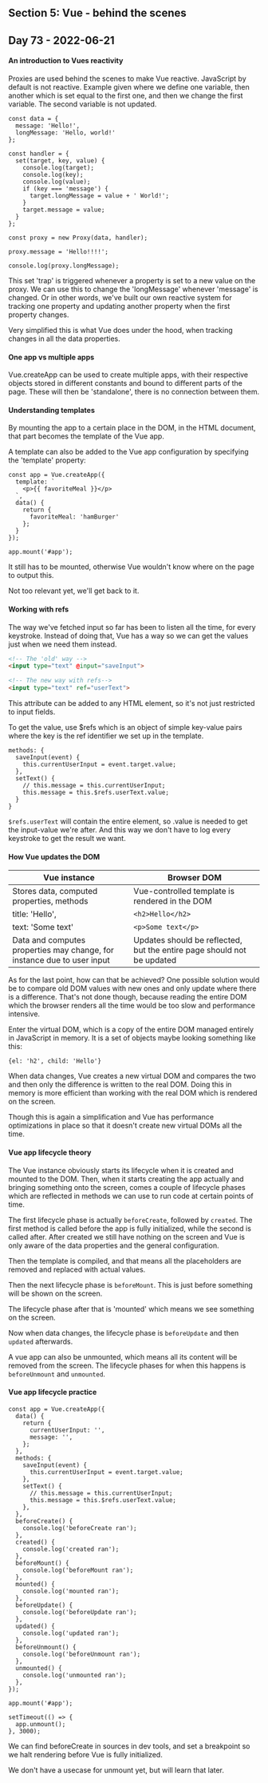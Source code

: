 ## Section 5: Vue - behind the scenes

## Day 73 - 2022-06-21

#### <b>An introduction to Vues reactivity</b>

Proxies are used behind the scenes to make Vue reactive. JavaScript by default is not reactive. Example given where we define one variable, then another which is set equal to the first one, and then we change the first variable. The second variable is not updated.

```JS
const data = {
  message: 'Hello!',
  longMessage: 'Hello, world!'
};

const handler = {
  set(target, key, value) {
    console.log(target);
    console.log(key);
    console.log(value);
    if (key === 'message') {
      target.longMessage = value + ' World!';
    }
    target.message = value;
  }
};

const proxy = new Proxy(data, handler);

proxy.message = 'Hello!!!!';

console.log(proxy.longMessage);
```

This set 'trap' is triggered whenever a property is set to a new value on the proxy. We can use this to change the 'longMessage' whenever 'message' is changed. Or in other words, we've built our own reactive system for tracking one property and updating another property when the first property changes.

Very simplified this is what Vue does under the hood, when tracking changes in all the data properties.

#### <b>One app vs multiple apps</b>

Vue.createApp can be used to create multiple apps, with their respective objects stored in different constants and bound to different parts of the page. These will then be 'standalone', there is no connection between them.

#### <b>Understanding templates</b>

By mounting the app to a certain place in the DOM, in the HTML document, that part becomes the template of the Vue app.

A template can also be added to the Vue app configuration by specifying the 'template' property:

```JS
const app = Vue.createApp({
  template: `
    <p>{{ favoriteMeal }}</p>
  `,
  data() {
    return {
      favoriteMeal: 'hamBurger'
    };
  }
});

app.mount('#app');
```

It still has to be mounted, otherwise Vue wouldn't know where on the page to output this.

Not too relevant yet, we'll get back to it.

#### <b>Working with refs</b>

The way we've fetched input so far has been to listen all the time, for every keystroke. Instead of doing that, Vue has a way so we can get the values just when we need them instead.

```HTML
<!-- The 'old' way -->
<input type="text" @input="saveInput">

<!-- The new way with refs-->
<input type="text" ref="userText">
```

This attribute can be added to any HTML element, so it's not just restricted to input fields.

To get the value, use $refs which is an object of simple key-value pairs where the key is the ref identifier we set up in the template.

```JS
methods: {
  saveInput(event) {
    this.currentUserInput = event.target.value;
  },
  setText() {
    // this.message = this.currentUserInput;
    this.message = this.$refs.userText.value;
  }
}
```

`$refs.userText` will contain the entire element, so .value is needed to get the input-value we're after. And this way we don't have to log every keystroke to get the result we want.

#### <b>How Vue updates the DOM</b>

| Vue instance                                                            | Browser DOM                                                            |
| ----------------------------------------------------------------------- | ---------------------------------------------------------------------- |
| Stores data, computed properties, methods                               | Vue-controlled template is rendered in the DOM                         |
| title: 'Hello',                                                         | `<h2>Hello</h2>`                                                       |
| text: 'Some text'                                                       | `<p>Some text</p>`                                                     |
| Data and computes properties may change, for instance due to user input | Updates should be reflected, but the entire page should not be updated |

As for the last point, how can that be achieved? One possible solution would be to compare old DOM values with new ones and only update where there is a difference. That's not done though, because reading the entire DOM which the browser renders all the time would be too slow and performance intensive.

Enter the virtual DOM, which is a copy of the entire DOM managed entirely in JavaScript in memory. It is a set of objects maybe looking something like this:

```JS
{el: 'h2', child: 'Hello'}
```

When data changes, Vue creates a new virtual DOM and compares the two and then only the difference is written to the real DOM. Doing this in memory is more efficient than working with the real DOM which is rendered on the screen.

Though this is again a simplification and Vue has performance optimizations in place so that it doesn't create new virtual DOMs all the time.

#### <b>Vue app lifecycle theory</b>

The Vue instance obviously starts its lifecycle when it is created and mounted to the DOM. Then, when it starts creating the app actually and bringing something onto the screen, comes a couple of lifecycle phases which are reflected in methods we can use to run code at certain points of time.

The first lifecycle phase is actually `beforeCreate`, followed by `created`. The first method is called before the app is fully initialized, while the second is called after. After created we still have nothing on the screen and Vue is only aware of the data properties and the general configuration.

Then the template is compiled, and that means all the placeholders are removed and replaced with actual values.

Then the next lifecycle phase is `beforeMount`. This is just before something will be shown on the screen.

The lifecycle phase after that is 'mounted' which means we see something on the screen.

Now when data changes, the lifecycle phase is `beforeUpdate` and then `updated` afterwards.

A vue app can also be unmounted, which means all its content will be removed from the screen. The lifecycle phases for when this happens is `beforeUnmount` and `unmounted`.

#### <b>Vue app lifecycle practice</b>

```JS
const app = Vue.createApp({
  data() {
    return {
      currentUserInput: '',
      message: '',
    };
  },
  methods: {
    saveInput(event) {
      this.currentUserInput = event.target.value;
    },
    setText() {
      // this.message = this.currentUserInput;
      this.message = this.$refs.userText.value;
    },
  },
  beforeCreate() {
    console.log('beforeCreate ran');
  },
  created() {
    console.log('created ran');
  },
  beforeMount() {
    console.log('beforeMount ran');
  },
  mounted() {
    console.log('mounted ran');
  },
  beforeUpdate() {
    console.log('beforeUpdate ran');
  },
  updated() {
    console.log('updated ran');
  },
  beforeUnmount() {
    console.log('beforeUnmount ran');
  },
  unmounted() {
    console.log('unmounted ran');
  },
});

app.mount('#app');

setTimeout(() => {
  app.unmount();
}, 3000);
```

We can find beforeCreate in sources in dev tools, and set a breakpoint so we halt rendering before Vue is fully initialized.

We don't have a usecase for unmount yet, but will learn that later.
